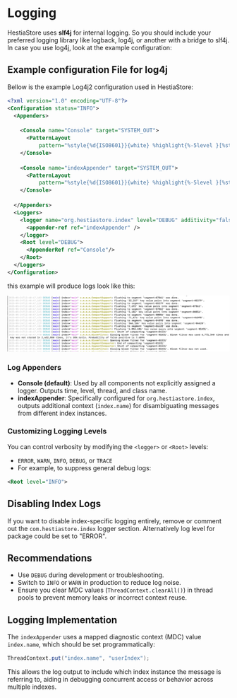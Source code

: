 # Logging

HestiaStore uses **slf4j** for internal logging. So you should include your preferred logging library like logback, log4j, or another with a bridge to slf4j. In case you use log4j, look at the example configuration:

## Example configuration File for log4j

Bellow is the example Log4j2 configuration used in HestiaStore:

```xml
<?xml version="1.0" encoding="UTF-8"?>
<Configuration status="INFO">
  <Appenders>

    <Console name="Console" target="SYSTEM_OUT">
      <PatternLayout
          pattern="%style{%d{ISO8601}}{white} %highlight{%-5level }[%style{%t}{bright,blue}] %style{%-C{1.mv}}{bright,yellow}: %msg%n%throwable" />
    </Console>

    <Console name="indexAppender" target="SYSTEM_OUT">
      <PatternLayout
          pattern="%style{%d{ISO8601}}{white} %highlight{%-5level }[%style{%t}{bright,blue}] index='%style{%X{index.name}}{magenta}' %style{%-C{1.mv}}{bright,yellow}: %msg%n%throwable" />
    </Console>

  </Appenders>
  <Loggers>
    <logger name="org.hestiastore.index" level="DEBUG" additivity="false">
      <appender-ref ref="indexAppender" />
    </logger>
    <Root level="DEBUG">
      <AppenderRef ref="Console"/>
    </Root>
  </Loggers>
</Configuration>
```

this example will produce logs look like this:

![HestiaStore log4j logs](./screenshot-logs.png)

### Log Appenders

- **Console (default)**: Used by all components not explicitly assigned a logger. Outputs time, level, thread, and class name.
- **indexAppender**: Specifically configured for `org.hestiastore.index`, outputs additional context (`index.name`) for disambiguating messages from different index instances.

### Customizing Logging Levels

You can control verbosity by modifying the `<logger>` or `<Root>` levels:

- `ERROR`, `WARN`, `INFO`, `DEBUG`, or `TRACE`
- For example, to suppress general debug logs:

```xml
<Root level="INFO">
```

## Disabling Index Logs

If you want to disable index-specific logging entirely, remove or comment out the `com.hestiastore.index` logger section. Alternatively log level for package could be set to "ERROR".

## Recommendations

- Use `DEBUG` during development or troubleshooting.
- Switch to `INFO` or `WARN` in production to reduce log noise.
- Ensure you clear MDC values (`ThreadContext.clearAll()`) in thread pools to prevent memory leaks or incorrect context reuse.

## Logging Implementation

The `indexAppender` uses a mapped diagnostic context (MDC) value `index.name`, which should be set programmatically:

```java
ThreadContext.put("index.name", "userIndex");
```

This allows the log output to include which index instance the message is referring to, aiding in debugging concurrent access or behavior across multiple indexes.

